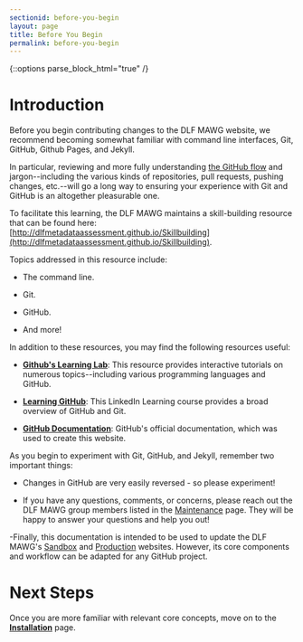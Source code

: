 ```yaml
---
sectionid: before-you-begin
layout: page
title: Before You Begin
permalink: before-you-begin
---
```


{::options parse_block_html="true" /}

# Introduction

Before you begin contributing changes to the DLF MAWG website, we recommend becoming somewhat familiar with command line interfaces, Git, GitHub, Github Pages, and Jekyll.

In particular, reviewing and more fully understanding [the GitHub flow](https://guides.github.com/introduction/flow/) and jargon--including the various kinds of repositories, pull requests, pushing changes, etc.--will go a long way to ensuring your experience with Git and GitHub is an altogether pleasurable one. 

To facilitate this learning, the DLF MAWG maintains a skill-building resource that can be found here: [http://dlfmetadataassessment.github.io/Skillbuilding](http://dlfmetadataassessment.github.io/Skillbuilding). 

Topics addressed in this resource include:

- The command line.

- Git.

- GitHub.

-  And more!

In addition to these resources, you may find the following resources useful:

- [**Github's Learning Lab**](https://lab.github.com/): This resource provides interactive tutorials on numerous topics--including various programming languages and GitHub.

- [**Learning GitHub**](https://www.linkedin.com/learning/learning-github): This LinkedIn Learning course provides a broad overview of GitHub and Git.

- [**GitHub Documentation**](https://docs.github.com/en): GitHub's official documentation, which was used to create this website.

As you begin to experiment with Git, GitHub, and Jekyll, remember two important things:

- Changes in GitHub are very easily reversed - so please experiment!

- If you have any questions, comments, or concerns, please reach out the DLF MAWG group members listed in the [Maintenance](maintenance) page. They will be happy to answer your questions and help you out!

-Finally, this documentation is intended to be used to update the DLF MAWG's [Sandbox](https://github.com/DLFMetadataAssessment/Sandbox) and [Production](https://github.com/DLFMetadataAssessment/DLFMetadataAssessment.github.io) websites. However, its core components and workflow can be adapted for any GitHub project.

# Next Steps 

Once you are more familiar with relevant core concepts, move on to the [**Installation**](installation) page.  
